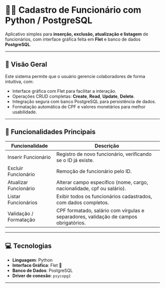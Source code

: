 # 👨‍💼 Cadastro de Funcionário com Python / PostgreSQL

Aplicativo simples para **inserção, exclusão, atualização e listagem** de funcionários, com interface gráfica feita em **Flet** e banco de dados **PostgreSQL**.

---

## 📌 Visão Geral

Este sistema permite que o usuário gerencie colaboradores de forma intuitiva, com:

- Interface gráfica com Flet para facilitar a interação.
- Operações CRUD completas: **Create**, **Read**, **Update**, **Delete**.
- Integração segura com banco PostgreSQL para persistência de dados.
- Formatação automática de CPF e valores monetários para melhor usabilidade.

---

## 🧰 Funcionalidades Principais

| Funcionalidade | Descrição |
|----------------|-----------|
| Inserir Funcionário | Registro de novo funcionário, verificando se o ID já existe. |
| Excluir Funcionário | Remoção de funcionário pelo ID. |
| Atualizar Funcionário | Alterar campo específico (nome, cargo, nacionalidade, cpf ou salário). |
| Listar Funcionários | Exibir todos os funcionários cadastrados, com dados completos. |
| Validação / Formatação | CPF formatado, salário com vírgulas e separadores, validação de campos obrigatórios. |

---

## 💻 Tecnologias

- **Linguagem**: Python  
- **Interface Gráfica**: Flet 📱  
- **Banco de Dados**: PostgreSQL  
- **Driver de conexão**: `psycopg2`  

---


